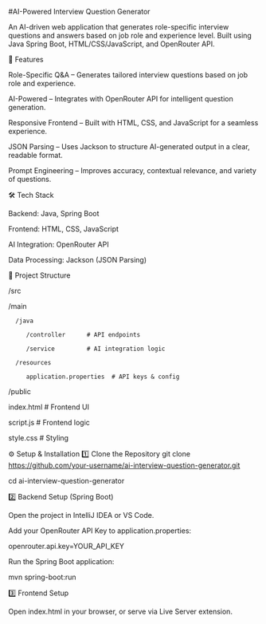 
#AI-Powered Interview Question Generator

An AI-driven web application that generates role-specific interview questions and answers based on job role and experience level.
Built using Java Spring Boot, HTML/CSS/JavaScript, and OpenRouter API.

🚀 Features

Role-Specific Q&A – Generates tailored interview questions based on job role and experience.

AI-Powered – Integrates with OpenRouter API for intelligent question generation.

Responsive Frontend – Built with HTML, CSS, and JavaScript for a seamless experience.

JSON Parsing – Uses Jackson to structure AI-generated output in a clear, readable format.

Prompt Engineering – Improves accuracy, contextual relevance, and variety of questions.

🛠 Tech Stack

Backend: Java, Spring Boot

Frontend: HTML, CSS, JavaScript

AI Integration: OpenRouter API

Data Processing: Jackson (JSON Parsing)

📂 Project Structure

/src

   /main
   
      /java
      
         /controller      # API endpoints
         
         /service         # AI integration logic
         
      /resources
      
         application.properties  # API keys & config
         
/public

   index.html             # Frontend UI
   
   script.js              # Frontend logic
   
   style.css              # Styling

⚙️ Setup & Installation
1️⃣ Clone the Repository
git clone https://github.com/your-username/ai-interview-question-generator.git

cd ai-interview-question-generator

2️⃣ Backend Setup (Spring Boot)

Open the project in IntelliJ IDEA or VS Code.

Add your OpenRouter API Key to application.properties:

openrouter.api.key=YOUR_API_KEY


Run the Spring Boot application:

mvn spring-boot:run

3️⃣ Frontend Setup

Open index.html in your browser, or serve via Live Server extension.
